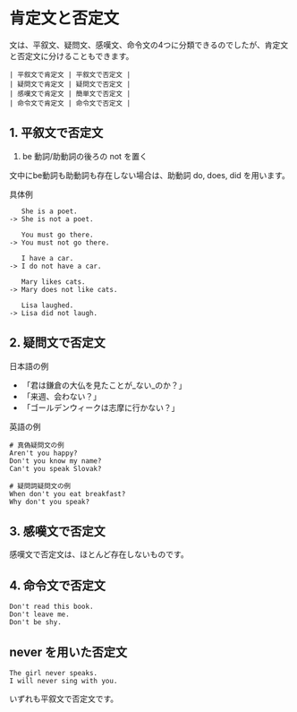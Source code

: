 # 肯定文と否定文
文は、平叙文、疑問文、感嘆文、命令文の4つに分類できるのでしたが、肯定文と否定文に分けることもできます。

```
| 平叙文で肯定文 | 平叙文で否定文 |
| 疑問文で肯定文 | 疑問文で否定文 |
| 感嘆文で肯定文 | 簡単文で否定文 |
| 命令文で肯定文 | 命令文で否定文 |
```

## 1. 平叙文で否定文

1. be 動詞/助動詞の後ろの not を置く

文中にbe動詞も助動詞も存在しない場合は、助動詞 do, does, did を用います。

具体例
```
   She is a poet.
-> She is not a poet.

   You must go there.
-> You must not go there.

   I have a car.
-> I do not have a car.

   Mary likes cats.
-> Mary does not like cats.

   Lisa laughed.
-> Lisa did not laugh.
```

## 2. 疑問文で否定文
日本語の例
- 「君は鎌倉の大仏を見たことが_ない_のか？」
- 「来週、会わない？」
- 「ゴールデンウィークは志摩に行かない？」

英語の例
```
# 真偽疑問文の例
Aren't you happy?
Don't you know my name?
Can't you speak Slovak?

# 疑問詞疑問文の例
When don't you eat breakfast?
Why don't you speak?
```

## 3. 感嘆文で否定文
感嘆文で否定文は、ほとんど存在しないものです。

## 4. 命令文で否定文
```
Don't read this book.
Don't leave me.
Don't be shy.
```

## never を用いた否定文
```
The girl never speaks.
I will never sing with you.
```
いずれも平叙文で否定文です。
